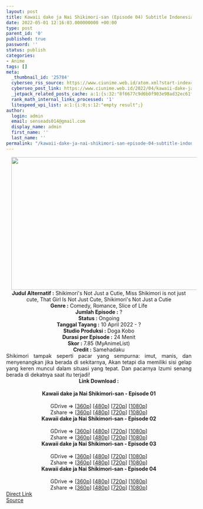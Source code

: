 ```yaml
---
layout: post
title: Kawaii dake ja Nai Shikimori-san (Episode 04) Subtitle Indonesia
date: 2022-05-01 12:16:03.000000000 +00:00
type: post
parent_id: '0'
published: true
password: ''
status: publish
categories:
- Anime
tags: []
meta:
  _thumbnail_id: '25784'
  cyberseo_rss_source: https://www.ciunime.web.id/atom.xml?start-index=1
  cyberseo_post_link: https://www.ciunime.web.id/2022/04/kawaii-dake-ja-nai-shikimori-san.html
  _jetpack_related_posts_cache: a:1:{s:32:"8f6677c9d6b0f903e98ad32ec61f8deb";a:2:{s:7:"expires";i:1658576638;s:7:"payload";a:3:{i:0;a:1:{s:2:"id";i:27312;}i:1;a:1:{s:2:"id";i:27067;}i:2;a:1:{s:2:"id";i:27177;}}}}
  rank_math_internal_links_processed: '1'
  litespeed_vpi_list: a:1:{i:0;s:12:"empty result";}
author:
  login: admin
  email: senseads014@gmail.com
  display_name: admin
  first_name: ''
  last_name: ''
permalink: "/kawaii-dake-ja-nai-shikimori-san-episode-04-subtitle-indonesia/"
---
```

<div class="separator" style="clear: both; text-align: center;"><a href="https://blogger.googleusercontent.com/img/b/R29vZ2xl/AVvXsEj2YEE0hmCnMjSKPRDHKPmxEZ7gVvOyYSLoCHgeo3wmASW4K2g7TLSASRhJD6Qthqx1MppSztVjGOsa7STSS_cS8OveajYhhMSkx28izrLuWKYi2OidsrzxYPnPSk-nR-utMp7qO3Qj1PbICyqjGeArRDxs5KHd3t1CnOkIHHIlyaa6gpafdgoZqRY_/s1280/Kawaii%20dake%20ja%20Nai%20Shikimori-san.jpg" style="margin-left: 1em; margin-right: 1em;"><img border="0" data-original-height="720" data-original-width="1280" height="360" src="{{ site.baseurl }}/assets/2022/05/Kawaii%20dake%20ja%20Nai%20Shikimori-san.jpg" width="640" /></a></div>
<div class="separator" style="clear: both; text-align: center;"></div>
<div style="text-align: center;"><b>Judul</b><b><b> Alternatif</b> :</b> Shikimori's Not Just a Cutie, Miss Shikimori is not just cute, That Girl Is Not Just Cute,&nbsp;Shikimori's Not Just a Cutie</div>
<div style="text-align: center;"><b><b>Genre :</b></b> Comedy, Romance, Slice of Life</div>
<div style="text-align: center;"><b>Jumlah Episode :</b> ?<br /><b>Status :&nbsp;</b>Ongoing<br /><b>Tanggal Tayang :</b> 10 April&nbsp;2022 - ?<br /><b>Studio Produksi :</b>&nbsp;Doga Kobo<br /><b>Durasi per Episode :</b> 24 Menit</div>
<div style="text-align: center;"><b>Skor :</b> 7.85 (MyAnimeList)</div>
<div style="text-align: center;"><b>Credit :</b>&nbsp;Samehadaku</div>
<div style="text-align: center;"></div>
<div style="text-align: justify;">Shikimori tampak seperti pacar yang sempurna: imut, manis, dan menyenangkan jika berada di sekitarnya, Akan tetapi dia memiliki sisi gelap yang keren muncul dalam situasi yang tepat. Dan pacarnya Izumi senang berada di dekatnya saat itu terjadi!</div>
<div style="text-align: justify;"></div>
<div style="text-align: justify;"></div>
<div style="text-align: center;">
<div style="text-align: center;">
<div style="text-align: left;">
<div style="text-align: center;"><b>Link Download :</b></div>
<div style="text-align: center;"><b><br /></b></div>
<div style="text-align: center;"><span style="text-align: left;"><b>Kawaii dake ja Nai Shikimori-san&nbsp;</b></span><b>- Episode 01</b></div>
<div style="text-align: center;"><b><br /></b></div>
<div style="text-align: center;">GDrive =&gt; [<a href="https://acefile.co/f/72253576/kdjns-01-360p-samehadaku-care-mp4" target="_blank" rel="noopener">360p</a>] [<a href="https://acefile.co/f/72253582/kdjns-01-480p-samehadaku-care-mp4" target="_blank" rel="noopener">480p</a>] [<a href="https://acefile.co/f/72253830/kdjns-01-mp4hd-samehadaku-care-mp4" target="_blank" rel="noopener">720p</a>] [<a href="https://acefile.co/f/72254261/kdjns-01-fullhd-samehadaku-care-mp4" target="_blank" rel="noopener">1080p</a>]</div>
<div style="text-align: center;">Zshare =&gt; [<a href="https://www59.zippyshare.com/v/5BxBibyZ/file.html" target="_blank" rel="noopener">360p</a>] [<a href="https://www59.zippyshare.com/v/fL1nTz8F/file.html" target="_blank" rel="noopener">480p</a>] [<a href="https://www12.zippyshare.com/v/zC9BDuuN/file.html" target="_blank" rel="noopener">720p</a>] [<a href="https://www32.zippyshare.com/v/qIz4q5xn/file.html" target="_blank" rel="noopener">1080p</a>]</div>
<div style="text-align: center;"></div>
<div style="text-align: center;">
<div><span style="text-align: left;"><b>Kawaii dake ja Nai Shikimori-san&nbsp;</b></span><b>- Episode 02</b></div>
<div><b><br /></b></div>
<div>GDrive =&gt; [<a href="https://acefile.co/f/72797666/kdjns-02-360p-samehadaku-care-mp4" target="_blank" rel="noopener">360p</a>] [<a href="https://acefile.co/f/72797674/kdjns-02-480p-samehadaku-care-mp4" target="_blank" rel="noopener">480p</a>] [<a href="https://acefile.co/f/72797952/kdjns-02-mp4hd-samehadaku-care-mp4" target="_blank" rel="noopener">720p</a>] [<a href="https://acefile.co/f/72798551/kdjns-02-fullhd-samehadaku-care-mp4" target="_blank" rel="noopener">1080p</a>]</div>
<div>Zshare =&gt; [<a href="https://www114.zippyshare.com/v/EN6UL0PE/file.html" target="_blank" rel="noopener">360p</a>] [<a href="https://www114.zippyshare.com/v/C6HUJ60U/file.html" target="_blank" rel="noopener">480p</a>] [<a href="https://www98.zippyshare.com/v/WweZWixZ/file.html" target="_blank" rel="noopener">720p</a>] [<a href="https://www96.zippyshare.com/v/AAFvzebc/file.html" target="_blank" rel="noopener">1080p</a>]</div>
<div></div>
<div>
<div><span style="text-align: left;"><b>Kawaii dake ja Nai Shikimori-san&nbsp;</b></span><b>- Episode 03</b></div>
<div><b><br /></b></div>
<div>GDrive =&gt; [<a href="https://acefile.co/f/73325606/kdjns-03-360p-samehadaku-care-mp4" target="_blank" rel="noopener">360p</a>] [<a href="https://acefile.co/f/73325617/kdjns-03-480p-samehadaku-care-mp4" target="_blank" rel="noopener">480p</a>] [<a href="https://acefile.co/f/73325755/kdjns-03-mp4hd-samehadaku-care-mp4" target="_blank" rel="noopener">720p</a>] [<a href="https://acefile.co/f/73326257/kdjns-03-fullhd-samehadaku-care-mp4" target="_blank" rel="noopener">1080p</a>]</div>
<div>Zshare =&gt; [<a href="https://www30.zippyshare.com/v/o8bz3u1L/file.html" target="_blank" rel="noopener">360p</a>] [<a href="https://www30.zippyshare.com/v/AqemeZ8I/file.html" target="_blank" rel="noopener">480p</a>] [<a href="https://www52.zippyshare.com/v/KbCi3l1j/file.html" target="_blank" rel="noopener">720p</a>] [<a href="https://www106.zippyshare.com/v/XENhgh7C/file.html" target="_blank" rel="noopener">1080p</a>]</div>
</div>
<div></div>
<div>
<div><span style="text-align: left;"><b>Kawaii dake ja Nai Shikimori-san&nbsp;</b></span><b>- Episode 04</b></div>
<div><b><br /></b></div>
<div>GDrive =&gt; [<a href="https://acefile.co/f/73861821/kdjns-04-360p-samehadaku-care-mp4" target="_blank" rel="noopener">360p</a>] [<a href="https://acefile.co/f/73861827/kdjns-04-480p-samehadaku-care-mp4" target="_blank" rel="noopener">480p</a>] [<a href="https://acefile.co/f/73862042/kdjns-04-mp4hd-samehadaku-care-mp4" target="_blank" rel="noopener">720p</a>] [<a href="https://acefile.co/f/73862403/kdjns-04-fullhd-samehadaku-care-mp4" target="_blank" rel="noopener">1080p</a>]</div>
<div>Zshare =&gt; [<a href="https://www95.zippyshare.com/v/zIqTELkK/file.html" target="_blank" rel="noopener">360p</a>] [<a href="https://www95.zippyshare.com/v/2hCTdGcq/file.html" target="_blank" rel="noopener">480p</a>] [<a href="https://www91.zippyshare.com/v/ySAXT5EU/file.html" target="_blank" rel="noopener">720p</a>] [<a href="https://www33.zippyshare.com/v/s9vvLD7m/file.html" target="_blank" rel="noopener">1080p</a>]</div>
</div>
</div>
</div>
</div>
</div>
<link rel="stylesheet" href="https://cdnjs.cloudflare.com/ajax/libs/font-awesome/4.7.0/css/font-awesome.min.css" />
<div class="divbtn"> <a href="https://handymansurrender.com/fihup8buzv?key=94550f7ce39444073321dde3b8782f97" class="btn"><i class="fa fa-download"></i> Direct Link</a> <br /><a href="https://www.ciunime.web.id/2022/04/kawaii-dake-ja-nai-shikimori-san.html">Source</a> </div>
